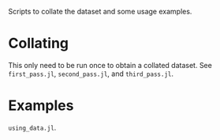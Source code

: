 Scripts to collate the dataset and some usage examples.

# Collating

This only need to be run once to obtain a collated dataset. See
`first_pass.jl`, `second_pass.jl`, and `third_pass.jl`.

# Examples

`using_data.jl`.
